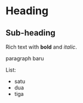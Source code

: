 # Heading

## Sub-heading

Rich text with **bold** and _italic_.

paragraph baru

List:

- satu
- dua
- tiga
